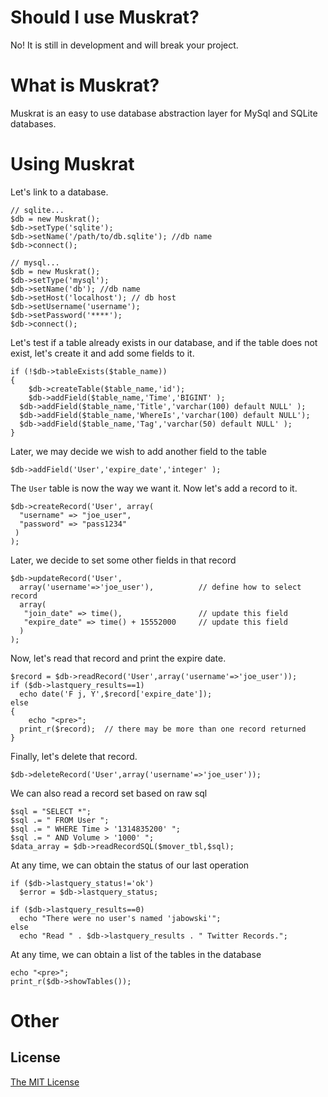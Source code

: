 # Should I use Muskrat?
No!  It is still in development and will break your project.

# What is Muskrat?

Muskrat is an easy to use database abstraction layer for MySql and SQLite databases.

# Using Muskrat

Let's link to a database.

    // sqlite...
    $db = new Muskrat();
    $db->setType('sqlite');
    $db->setName('/path/to/db.sqlite'); //db name
    $db->connect();

    // mysql...
    $db = new Muskrat();
    $db->setType('mysql');
    $db->setName('db'); //db name
    $db->setHost('localhost'); // db host
    $db->setUsername('username');
    $db->setPassword('****');
    $db->connect();
    
    
Let's test if a table already exists in our database, and if the table does not exist, let's create it 
and add some fields to it.

    if (!$db->tableExists($table_name))
    {
	    $db->createTable($table_name,'id');
	    $db->addField($table_name,'Time','BIGINT' ); 
      $db->addField($table_name,'Title','varchar(100) default NULL' );
      $db->addField($table_name,'WhereIs','varchar(100) default NULL');
      $db->addField($table_name,'Tag','varchar(50) default NULL' );  
    } 


Later, we may decide we wish to add another field to the table

    $db->addField('User','expire_date','integer' );    
    
     
The `User` table is now the way we want it. Now let's add a record to it.
    
    $db->createRecord('User', array(
      "username" => "joe_user",
      "password" => "pass1234"
     )
    );
    
Later, we decide to set some other fields in that record
 
    $db->updateRecord('User',
      array('username'=>'joe_user'),          // define how to select record
      array(
       "join_date" => time(),                 // update this field
       "expire_date" => time() + 15552000     // update this field
      )
    );
    
    
Now, let's read that record and print the expire date.

    $record = $db->readRecord('User',array('username'=>'joe_user'));
    if ($db->lastquery_results==1)
      echo date('F j, Y',$record['expire_date']);
    else
    {
    	echo "<pre>";
      print_r($record);  // there may be more than one record returned
    }
    

Finally, let's delete that record.

    $db->deleteRecord('User',array('username'=>'joe_user'));

We can also read a record set based on raw sql 

    $sql = "SELECT *";      
    $sql .= " FROM User ";
    $sql .= " WHERE Time > '1314835200' ";
    $sql .= " AND Volume > '1000' ";
    $data_array = $db->readRecordSQL($mover_tbl,$sql);   

At any time, we can obtain the status of our last operation

    if ($db->lastquery_status!='ok')
      $error = $db->lastquery_status;
    
    if ($db->lastquery_results==0)
      echo "There were no user's named 'jabowski'";
    else
      echo "Read " . $db->lastquery_results . " Twitter Records.";   
     

At any time, we can obtain a list of the tables in the database

    echo "<pre>";
    print_r($db->showTables());
    

# Other

## License

[The MIT License](http://www.opensource.org/licenses/mit-license.php)

